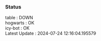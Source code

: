 ### Status


table : DOWN  
hogwarts : OK  
icy-bot : OK  
Latest Update : 2024-07-24 12:16:04.195579
